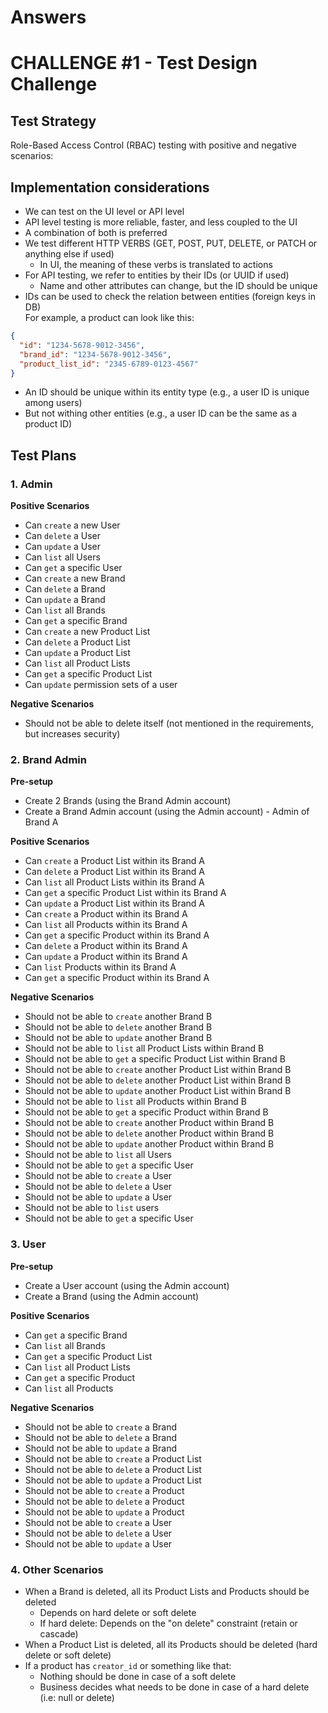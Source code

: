 # Answers

# CHALLENGE #1 - Test Design Challenge
## Test Strategy
Role-Based Access Control (RBAC) testing with positive and negative scenarios:

## Implementation considerations
- We can test on the UI level or API level
- API level testing is more reliable, faster, and less coupled to the UI
- A combination of both is preferred
- We test different HTTP VERBS (GET, POST, PUT, DELETE, or PATCH or anything else if used)
  - In UI, the meaning of these verbs is translated to actions
- For API testing, we refer to entities by their IDs (or UUID if used)
  - Name and other attributes can change, but the ID should be unique
- IDs can be used to check the relation between entities (foreign keys in DB)
<br />For example, a product can look like this:
```json
{
  "id": "1234-5678-9012-3456",
  "brand_id": "1234-5678-9012-3456",
  "product_list_id": "2345-6789-0123-4567"
}
```
- An ID should be unique within its entity type (e.g., a user ID is unique among users)
- But not withing other entities (e.g., a user ID can be the same as a product ID)


## Test Plans

### 1. Admin
**Positive Scenarios**
- Can `create` a new User
- Can `delete` a User
- Can `update` a User
- Can `list` all Users
- Can `get` a specific User
- Can `create` a new Brand
- Can `delete` a Brand
- Can `update` a Brand
- Can `list` all Brands
- Can `get` a specific Brand
- Can `create` a new Product List
- Can `delete` a Product List
- Can `update` a Product List
- Can `list` all Product Lists
- Can `get` a specific Product List
- Can `update` permission sets of a user

**Negative Scenarios**
- Should not be able to delete itself (not mentioned in the requirements, but increases security)

### 2. Brand Admin
**Pre-setup**
- Create 2 Brands (using the Brand Admin account)
- Create a Brand Admin account (using the Admin account) - Admin of Brand A

**Positive Scenarios**
- Can `create` a Product List within its Brand A
- Can `delete` a Product List within its Brand A
- Can `list` all Product Lists within its Brand A
- Can `get` a specific Product List within its Brand A
- Can `update` a Product List within its Brand A
- Can `create` a Product within its Brand A
- Can `list` all Products within its Brand A
- Can `get` a specific Product within its Brand A
- Can `delete` a Product within its Brand A
- Can `update` a Product within its Brand A
- Can `list` Products within its Brand A
- Can `get` a specific Product within its Brand A

**Negative Scenarios**
- Should not be able to `create` another Brand B
- Should not be able to `delete` another Brand B
- Should not be able to `update` another Brand B
- Should not be able to `list` all Product Lists within Brand B
- Should not be able to `get` a specific Product List within Brand B
- Should not be able to `create` another Product List within Brand B
- Should not be able to `delete` another Product List within Brand B
- Should not be able to `update` another Product List within Brand B
- Should not be able to `list` all Products within Brand B
- Should not be able to `get` a specific Product within Brand B
- Should not be able to `create` another Product within Brand B
- Should not be able to `delete` another Product within Brand B
- Should not be able to `update` another Product within Brand B
- Should not be able to `list` all Users
- Should not be able to `get` a specific User
- Should not be able to `create` a User
- Should not be able to `delete` a User
- Should not be able to `update` a User
- Should not be able to `list` users
- Should not be able to `get` a specific User

### 3. User
**Pre-setup**
- Create a User account (using the Admin account)
- Create a Brand (using the Admin account)

**Positive Scenarios**
- Can `get` a specific Brand
- Can `list` all Brands
- Can `get` a specific Product List
- Can `list` all Product Lists
- Can `get` a specific Product
- Can `list` all Products

**Negative Scenarios**
- Should not be able to `create` a Brand
- Should not be able to `delete` a Brand
- Should not be able to `update` a Brand
- Should not be able to `create` a Product List
- Should not be able to `delete` a Product List
- Should not be able to `update` a Product List
- Should not be able to `create` a Product
- Should not be able to `delete` a Product
- Should not be able to `update` a Product
- Should not be able to `create` a User
- Should not be able to `delete` a User
- Should not be able to `update` a User

### 4. Other Scenarios
- When a Brand is deleted, all its Product Lists and Products should be deleted
  - Depends on hard delete or soft delete
  - If hard delete: Depends on the "on delete" constraint (retain or cascade)
- When a Product List is deleted, all its Products should be deleted (hard delete or soft delete)
- If a product has `creator_id` or something like that:
  - Nothing should be done in case of a soft delete
  - Business decides what needs to be done in case of a hard delete (i.e: null or delete)
